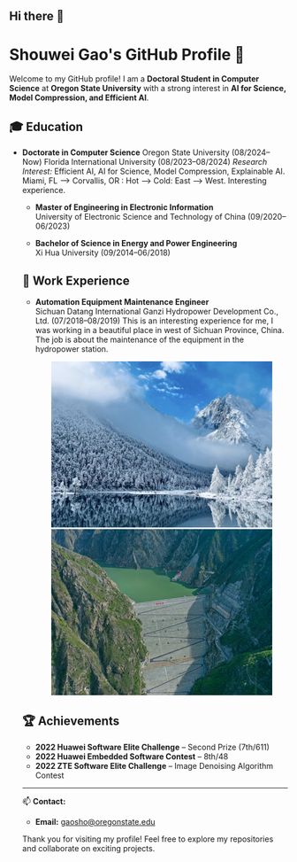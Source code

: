 ## Hi there 👋

# Shouwei Gao's GitHub Profile 👋

Welcome to my GitHub profile! I am a **Doctoral Student in Computer Science** at **Oregon State University** with a strong interest in **AI for Science, Model Compression, and Efficient AI**.

## 🎓 Education
- **Doctorate in Computer Science**
  Oregon State University (08/2024–Now)
  Florida International University (08/2023–08/2024)
  *Research Interest:* Efficient AI, AI for Science, Model Compression, Explainable AI.
  Miami, FL --> Corvallis, OR : Hot --> Cold: East --> West. Interesting experience.
  <!-- <p align="center">
  <img src="./assets/shouwei.jpg" width="400" alt="Image 1" style="display: inline-block; margin: 0 0px;">
  <img src="./assets/oregon.png" width="400"  alt="Image 2" style="display: inline-block; margin: 0 0px;">
</p> -->

- **Master of Engineering in Electronic Information**  
  University of Electronic Science and Technology of China (09/2020–06/2023)  
  <!-- *Thesis:* Research on Eddy Current Array Defect Detection Algorithm Based on Deep Learning. -->

- **Bachelor of Science in Energy and Power Engineering**  
  Xi Hua University (09/2014–06/2018)

## 💼 Work Experience
- **Automation Equipment Maintenance Engineer**  
  Sichuan Datang International Ganzi Hydropower Development Co., Ltd. (07/2018–08/2019)
  This is an interesting experience for me, I was working in a beautiful place in west of Sichuan Province, China. The job is about the maintenance of the equipment in the hydropower station. 
  <p align="center">
  <img src="./assets/IMG_0900.jpg" width="400" height="300" alt="Image 1" style="display: inline-block; margin: 0 0px;">
  <img src="./assets/image.png" width="400" height="300" alt="Image 2" style="display: inline-block; margin: 0 0px;">
</p>

<!-- ## 🚀 Projects
- **Efficient AI Foundation Models** (05/2024–Present)  
  Developing accessible transformer-based AI models for broad usage.

- **Self-Guided Pruning for Scientific AI Models** (12/2023–04/2024)  
  Implemented a reparameterization technique for efficient gradient descent learning. (*Paper under review*)

- **Hurricane Tracks Generation** (07/2023–12/2023)  
  Combined ARIMA, K-MEANS, and Autoencoders for refined hurricane simulations. (*arXiv Preprint*)

- **Defect Detection Based on Deep Learning** (10/2021–01/2023)  
  Created a real-time defect detection system with C++ and Qt. (*Published in ICSMD 2022*)

- **X-ray Image-Aided Diagnosis Algorithm for COVID-19 Pneumonia** (03/2021–07/2021)  
  Developed a classification system for X-ray images with practical applications. -->

## 🏆 Achievements
- **2022 Huawei Software Elite Challenge** – Second Prize (7th/611)  
- **2022 Huawei Embedded Software Contest** – 8th/48  
- **2022 ZTE Software Elite Challenge** – Image Denoising Algorithm Contest

---

📫 **Contact:**  
- **Email:** [gaosho@oregonstate.edu](mailto:shwgao23@gmail.com)  

Thank you for visiting my profile! Feel free to explore my repositories and collaborate on exciting projects.

<!--
**shwgao/shwgao** is a ✨ _special_ ✨ repository because its `README.md` (this file) appears on your GitHub profile.

Here are some ideas to get you started:

- 🔭 I’m currently working on ...
- 🌱 I’m currently learning ...
- 👯 I’m looking to collaborate on ...
- 🤔 I’m looking for help with ...
- 💬 Ask me about ...
- 📫 How to reach me: ...
- 😄 Pronouns: ...
- ⚡ Fun fact: ...
-->
